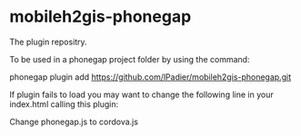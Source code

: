 mobileh2gis-phonegap
====================

The plugin repositry.

To be used in a phonegap project folder by using the command:

phonegap plugin add https://github.com/lPadier/mobileh2gis-phonegap.git

If plugin fails to load you may want to change the following line in your index.html calling this plugin:

<script type="text/javascript" src="phonegap.js"></script>

Change phonegap.js to cordova.js
